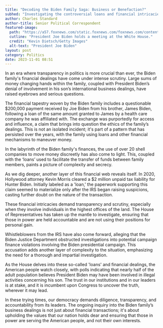 ```yaml
---
title: "Decoding the Biden Family Saga: Business or Benefaction?"
subhed: "Investigating the controversial loans and financial intricacies within the Biden family"
author: Charles Standard
author-title: Senior Political Correspondent
featured-image: 
  path: "https://a57.foxnews.com/static.foxnews.com/foxnews.com/content/uploads/2023/04/720/405/GettyImages-1479809548.jpg?ve=1&tl=1"
  cutline: "President Joe Biden holds a meeting at the White House."
  credit: "Kevin Dietsch/Getty Images"
  alt-text: "President Joe Biden"
layout: post
category: Politics
date: 2023-11-01 08:51
---
```


In an era where transparency in politics is more crucial than ever, the Biden family's financial dealings have come under intense scrutiny. Large sums of money changing hands within the family, coupled with President Biden’s denial of involvement in his son’s international business dealings, have raised eyebrows and serious questions.

The financial tapestry woven by the Biden family includes a questionable $200,000 payment received by Joe Biden from his brother, James Biden, following a loan of the same amount granted to James by a health care company he was affiliated with. The exchange was purportedly for access and influence, a claim that brings into question the ethics of the family’s dealings. This is not an isolated incident; it's part of a pattern that has persisted over the years, with the family using loans and other financial mechanisms to maneuver money.

In the labyrinth of the Biden family's finances, the use of over 20 shell companies to move money discreetly has also come to light. This, coupled with the ‘loans’ used to facilitate the transfer of funds between family members, paints a picture of complexity and secrecy.

As we dig deeper, another layer of this financial web reveals itself. In 2020, Hollywood attorney Kevin Morris cleared a $2 million unpaid tax liability for Hunter Biden. Initially labeled as a 'loan,' the paperwork supporting this claim seemed to materialize only after the IRS began raising suspicions, casting further doubt on the nature of the transaction.

These financial intricacies demand transparency and scrutiny, especially when they involve individuals in the highest offices of the land. The House of Representatives has taken up the mantle to investigate, ensuring that those in power are held accountable and are not using their positions for personal gain.

Whistleblowers from the IRS have also come forward, alleging that the Biden Justice Department obstructed investigations into potential campaign finance violations involving the Biden presidential campaign. This accusation adds another layer of complexity to the situation, emphasizing the need for a thorough and impartial investigation.

As the House delves into these so-called 'loans' and financial dealings, the American people watch closely, with polls indicating that nearly half of the adult population believes President Biden may have been involved in illegal activities concerning his son. The trust in our institutions and in our leaders is at stake, and it is incumbent upon Congress to uncover the truth, wherever it may lead.

In these trying times, our democracy demands diligence, transparency, and accountability from its leaders. The ongoing inquiry into the Biden family’s business dealings is not just about financial transactions; it's about upholding the values that our nation holds dear and ensuring that those in power are serving the American people, and not their own interests.
